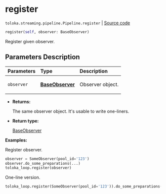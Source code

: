 # register
`toloka.streaming.pipeline.Pipeline.register` | [Source code](https://github.com/Toloka/toloka-kit/blob/v1.1.1/src/streaming/pipeline.py#L185)

```python
register(self, observer: BaseObserver)
```

Register given observer.

## Parameters Description

| Parameters | Type | Description |
| :----------| :----| :-----------|
`observer`|**[BaseObserver](toloka.streaming.observer.BaseObserver.md)**|<p>Observer object.</p>

* **Returns:**

  The same observer object. It's usable to write one-liners.

* **Return type:**

  [BaseObserver](toloka.streaming.observer.BaseObserver.md)

**Examples:**

Register observer.

```python
observer = SomeObserver(pool_id='123')
observer.do_some_preparations(...)
toloka_loop.register(observer)
```

One-line version.

```python
toloka_loop.register(SomeObserver(pool_id='123')).do_some_preparations(...)
```
